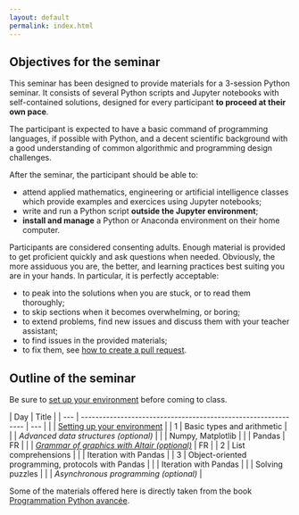 ```yaml
---
layout: default
permalink: index.html
---
```


## Objectives for the seminar

This seminar has been designed to provide materials for a 3-session Python seminar. It consists of several Python scripts and Jupyter notebooks with self-contained solutions, designed for every participant **to proceed at their own pace**.

The participant is expected to have a basic command of programming languages, if possible with Python, and a decent scientific background with a good understanding of common algorithmic and programming design challenges.

After the seminar, the participant should be able to:

- attend applied mathematics, engineering or artificial intelligence classes which provide examples and exercices using Jupyter notebooks;
- write and run a Python script **outside the Jupyter environment**;
- **install and manage** a Python or Anaconda environment on their home computer.

Participants are considered consenting adults. Enough material is provided to get proficient quickly and ask questions when needed. Obviously, the more assiduous you are, the better, and learning practices best suiting you are in your hands. In particular, it is perfectly acceptable:

- to peak into the solutions when you are stuck, or to read them thoroughly;
- to skip sections when it becomes overwhelming, or boring;
- to extend problems, find new issues and discuss them with your teacher assistant;
- to find issues in the provided materials;
- to fix them, see [how to create a pull request](https://help.github.com/en/articles/creating-a-pull-request).

## Outline of the seminar

Be sure to [set up your environment](setup) before coming to class.

| Day | Title                                                          |
| --- | -------------------------------------------------------------- | --- |
|     | [Setting up your environment](setup)                           |
| 1   | Basic types and arithmetic                                     |
|     | _Advanced data structures (optional)_                          |
|     | Numpy, Matplotlib                                              |
|     | Pandas                                                         | FR  |
|     | [_Grammar of graphics with Altair (optional)_](/python/altair) | FR  |
| 2   | List comprehensions                                            |
|     | Iteration with Pandas                                          |
| 3   | Object-oriented programming, protocols with Pandas             |
|     | Iteration with Pandas                                          |
|     | Solving puzzles                                                |
|     | _Asynchronous programming (optional)_                          |

Some of the materials offered here is directly taken from the book [Programmation Python avancée](https://www.xoolive.org/python/).
